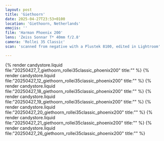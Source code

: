 ```yaml
---
layout: post
title: 'Giethoorn'
date: 2025-04-27T23:53+0100
location: 'Giethoorn, Netherlands'
emojis: ''
film: 'Harman Phoenix 200'
lens: 'Zeiss Sonnar T* 40mm f/2.8'
camera: 'Rollei 35 Classic'
scan: 'scanned from negative with a Plustek 8100, edited in Lightroom'

---
```


{% render candystore.liquid file:"20250427_7_giethoorn_rollei35classic_phoenix200" title:"" %}
{% render candystore.liquid file:"20250427_12_giethoorn_rollei35classic_phoenix200" title:"" %}
{% render candystore.liquid file:"20250427_18_giethoorn_rollei35classic_phoenix200" title:"" %}
{% render candystore.liquid file:"20250427_19_giethoorn_rollei35classic_phoenix200" title:"" %}
{% render candystore.liquid file:"20250427_20_giethoorn_rollei35classic_phoenix200" title:"" %}
{% render candystore.liquid file:"20250427_21_giethoorn_rollei35classic_phoenix200" title:"" %}
{% render candystore.liquid file:"20250427_26_giethoorn_rollei35classic_phoenix200" title:"" %}
